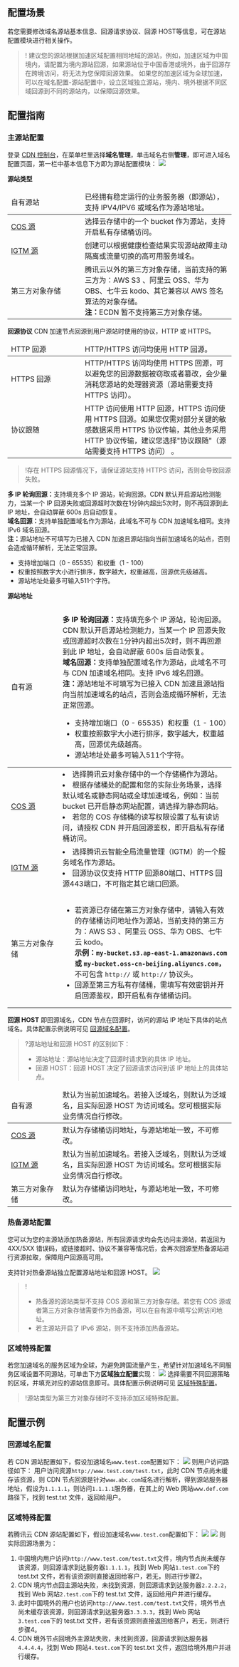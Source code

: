 ## 配置场景

若您需要修改域名源站基本信息、回源请求协议、回源 HOST等信息，可在源站配置模块进行相关操作。

>! 建议您的源站根据加速区域配置相同地域的源站，例如，加速区域为中国境内，请配置为境内源站回源，如果源站位于中国香港或境外，由于回源存在跨境访问，将无法为您保障回源效果。
如果您的加速区域为全球加速，可以在域名配置-源站配置中，设立区域独立源站，境内、境外根据不同区域回源到不同的源站内，以保障回源效果。

## 配置指南

### 主源站配置

登录 [CDN 控制台](https://console.cloud.tencent.com/cdn)，在菜单栏里选择**域名管理**，单击域名右侧**管理**，即可进入域名配置页面，第一栏中基本信息下方即为源站配置模块：
![](https://qcloudimg.tencent-cloud.cn/raw/5cd920d040a9501a54cde3c2fdef3730.png)

**源站类型**

<table>
<thead>
<tr>
<td style="width:150px">自有源站</td>
<td>已经拥有稳定运行的业务服务器（即源站），支持 IPV4/IPV6 或域名作为源站地址。</td></ul>
</tr>
</thead>
<tbody><tr>
<td><a href="https://cloud.tencent.com/product/cos">COS 源</a></td>
<td>选择云存储中的一个 bucket 作为源站，支持开启私有存储桶访问。</td>
</tr>
<tr>
<td><a href="https://docs.dnspod.cn/igtm/igtm-access">IGTM 源</a></td>
<td>创建可以根据健康检查结果实现源站故障主动隔离或流量切换的高可用服务域名。</td></ul>
</tr>
<tr>
<td>第三方对象存储	
</td>
<td>腾讯云以外的第三方对象存储，当前支持的第三方为：AWS S3 、阿里云 OSS、华为 OBS、七牛云 kodo、其它兼容以 AWS 签名算法的对象存储。<br/>
<strong>注：</strong>ECDN 暂不支持第三方对象存储。</td>
</tr>
</tbody></table>


**回源协议**
CDN 加速节点回源到用户源站时使用的协议，HTTP 或 HTTPS。

<table>
<thead>
<tr>
<td style="width:150px">HTTP 回源</td>
<td>HTTP/HTTPS 访问均使用 HTTP 回源。</td></ul>
</tr>
</thead>
<tbody><tr>
<td>HTTPS 回源</td>
<td>HTTP/HTTPS 访问均使用 HTTPS 回源，可以避免您的回源数据被窃取或者篡改，会少量消耗您源站的处理器资源（源站需要支持 HTTPS 访问）。</td>
</tr>
<tr>
<td>协议跟随</td>
<td>HTTP 访问使用 HTTP 回源，HTTPS 访问使用 HTTPS 回源。如果您仅需对部分关键的敏感数据采用 HTTPS 协议传输，其他业务采用 HTTP 协议传输，建议您选择"协议跟随"（源站需要支持 HTTPS 访问）
。</td>
</tr>
</tbody></table>

> !存在 HTTPS 回源情况下，请保证源站支持 HTTPS 访问，否则会导致回源失败。


<strong>多 IP 轮询回源：</strong>支持填充多个 IP 源站，轮询回源。CDN 默认开启源站检测能力，当某一个 IP 回源失败或回源超时次数在1分钟内超出5次时，则不再回源到此 IP 地址，会自动屏蔽 600s 后自动恢复。<br><strong>域名回源：</strong>支持单独配置域名作为源站，此域名不可与 CDN 加速域名相同。支持 IPv6 域名回源。<br><strong>注：</strong>源站地址不可填写为已接入 CDN 加速且源站指向当前加速域名的站点，否则会造成循环解析，无法正常回源。<ul><li>支持增加端口（0 - 65535）和权重（1 - 100）<li>权重按照数字大小进行排序，数字越大，权重越高，回源优先级越高。<li>源站地址处最多可输入511个字符。</td></ul>


**源站地址**
<table>
<thead>
<tr>
<td style="width:100px">自有源</td>
<td style="padding-bottom:0px;padding-top:15px"><strong>多 IP 轮询回源：</strong>支持填充多个 IP 源站，轮询回源。CDN 默认开启源站检测能力，当某一个 IP 回源失败或回源超时次数在1分钟内超出5次时，则不再回源到此 IP 地址，会自动屏蔽 600s 后自动恢复。<br><strong>域名回源：</strong>支持单独配置域名作为源站，此域名不可与 CDN 加速域名相同。支持 IPv6 域名回源。<br><strong>注：</strong>源站地址不可填写为已接入 CDN 加速且源站指向当前加速域名的站点，否则会造成循环解析，无法正常回源。<ul><li>支持增加端口（0 - 65535）和权重（1 - 100）<li>权重按照数字大小进行排序，数字越大，权重越高，回源优先级越高。<li>源站地址处最多可输入511个字符。</td></ul>
</tr>
</thead>
<tbody><tr>
<td><a href="https://cloud.tencent.com/product/cos">COS 源</a></td>
<td><li>选择腾讯云对象存储中的一个存储桶作为源站。<li>根据存储桶处的配置和您的实际业务场景，选择默认域名或静态网站或全球加速域名，例如：当前 bucket 已开启静态网站配置，请选择为静态网站。<li>若您的 COS 存储桶的读写权限设置了私有读访问，请授权 CDN 并开启回源鉴权，即开启私有存储桶访问。</td>
</tr><tr>
<td><a href="https://docs.dnspod.cn/igtm/igtm-access">IGTM 源</a></td>
<td><li>选择腾讯云智能全局流量管理（IGTM）的一个服务域名作为源站。<li>回源协议仅支持 HTTP 回源80端口、HTTPS 回源443端口，不可指定其它端口回源。</td>
</tr>
<tr>
<td>第三方对象存储</td>
<td style="padding-bottom:0px;padding-top:15px"><ul><li>若资源已存储在第三方对象存储中，请输入有效的存储桶访问地址作为源站，当前支持的第三方为：AWS S3 、阿里云 OSS、华为 OBS、七牛云 kodo。</br><strong>示例：<code>my-bucket.s3.ap-east-1.amazonaws.com</code> 或 <code>my-bucket.oss-cn-beijing.aliyuncs.com</code>，</strong>不可包含 <code>http://</code> 或 <code>http://</code> 协议头。<li>回源至第三方私有存储桶，需填写有效密钥并开启回源鉴权，即开启私有存储桶访问。</td>
</tr></ul>
</tbody></table>




**回源 HOST**
即回源域名，CDN 节点在回源时，访问的源站 IP 地址下具体的站点域名。具体配置示例说明可见 [回源域名配置](#exp)。

> ?源站地址和回源 HOST 的区别如下：
> - 源站地址：源站地址决定了回源时请求到的具体 IP 地址。
> - 回源 HOST：回源 HOST 决定了回源请求访问到该 IP 地址上的具体站点。

<table>
<thead>
<tr>
<td style="width:100px">自有源</td>
<td >默认为当前加速域名。若接入泛域名，则默认为泛域名，且实际回源 HOST 为访问域名。您可根据实际业务情况自行修改。</td></tr>
</thead>
<tbody><tr>
<td><a href="https://cloud.tencent.com/product/cos">COS 源</a></td>
<td>默认为存储桶访问地址，与源站地址一致，不可修改。</td>
</tr>
<tr>
<td><a href="https://docs.dnspod.cn/igtm/igtm-access">IGTM 源</a></td>
<td>默认为当前加速域名。若接入泛域名，则默认为泛域名，且实际回源 HOST 为访问域名。您可根据实际业务情况自行修改。</td>
</tr>
<tr>
<td>第三方对象存储</td>
<td>默认为存储桶访问地址，与源站地址一致，不可修改。</td>
</tr>
</tbody></table>



### 热备源站配置

您可以为您的主源站添加热备源站，所有回源请求均会先访问主源站，若返回为 4XX/5XX 错误码，或链接超时、协议不兼容等情况后，会再次回源至热备源站进行资源拉取，保障用户回源高可用。

支持针对热备源站独立配置源站地址和回源 HOST。
![](https://qcloudimg.tencent-cloud.cn/raw/026abb3a47e66a6a114729bf48b65755.png)

>!
>- 热备源的源站类型不支持 COS 源和第三方对象存储。若您有 COS 源或者第三方对象存储需要作为热备源，可以在自有源中填写公网访问地址。
>- 若主源站开启了 IPv6 源站，则不支持添加热备源站。

### 区域特殊配置

若您加速域名的服务区域为全球，为避免跨国流量产生，希望针对加速域名不同服务区域设置不同源站，可单击下方**区域独立配置**实现：
![](https://qcloudimg.tencent-cloud.cn/raw/56988ee85e3288ecbc044b533f76878a.png)
选择需要不同回源策略的区域，并填充对应的源站信息即可。具体配置示例说明可见 [区域特殊配置](#special)。

>!源站类型为第三方对象存储时不支持添加区域特殊配置。


## 配置示例

### 回源域名配置[](id:exp)

若 CDN 源站配置如下，假设加速域名`www.test.com`配置如下：
![](https://qcloudimg.tencent-cloud.cn/raw/81d3d3fa4774063775771be20dd87fb0.png)
则用户访问路径如下：
用户访问资源`http://www.test.com/test.txt`，此时 CDN 节点尚未缓存该资源，则 CDN 节点回源是针对`www.abc.com`域名进行解析，得到源站服务器地址，假设为`1.1.1.1`，则访问`1.1.1.1`服务器，在其上的 Web 网站`www.def.com`路径下，找到 test.txt 文件，返回给用户。


[](id:special)
### 区域特殊配置

若腾讯云 CDN 源站配置如下，假设加速域名`www.test.com`配置如下：
![](https://qcloudimg.tencent-cloud.cn/raw/4e5f8c8930b2330f9075cefa4c201d3d.png)
![](https://qcloudimg.tencent-cloud.cn/raw/5eaa62846a685e726c9a49e42fdde345.png)
则实际回源场景为：

1. 中国境内用户访问`http://www.test.com/test.txt`文件，境内节点尚未缓存该资源，则回源请求到达服务器`1.1.1.1`，找到 Web 网站`1.test.com`下的 test.txt 文件，若有该资源则直接返回给客户，若无，则进行步骤2。
2. CDN 境内节点回主源站失败，未找到资源，则回源请求到达服务器`2.2.2.2`，找到 Web 网站`2.test.com`下的 test.txt 文件，返回给用户并进行缓存。
3. 此时中国境外的用户也访问`http://www.test.com/test.txt`文件，境外节点尚未缓存该资源，则回源请求到达服务器`3.3.3.3`，找到 Web 网站`3.test.com`下的 test.txt 文件，若有该资源则直接返回给客户，若无，则进行步骤4。
4. CDN 境外节点回境外主源站失败，未找到资源，回源请求到达服务器`4.4.4.4`，找到 Web 网站`4.test.com`下的 test.txt 文件，返回给境外用户并进行缓存。
